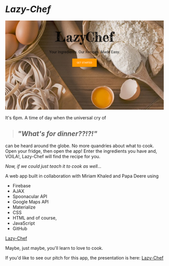 # *_Lazy-Chef_*
![Lazy Chef App](assets/images/Lazy-Chef.png "Deployed on GitHub.")


It's 6pm. A time of day when the universal cry of 

>## *_"What's for dinner??!?!"_*

can be heard around the globe. No more quandries about what to cook. Open your fridge, then open the app! Enter the ingredients you have and, VOILA!, Lazy-Chef will find the recipe for you.

_Now, if we could just teach it to cook as well..._

A web app built in collaboration with Miriam Khaled and Papa Deere using

* Firebase
* AJAX
* Spoonacular API
* Google Maps API
* Materialize
* CSS
* HTML and of course, 
* JavaScript
* GitHub


[Lazy-Chef]("https://avalabek.github.io/Lazy-Chef/" "Lazy-Chef")

Maybe, just maybe, you'll learn to love to cook. 

If you'd like to see our pitch for this app, the presentation is here:
[Lazy-Chef]("https://docs.google.com/presentation/d/1gj_alB3kKSYId8hYLhuOHc0C3A93Ce7NBPYENeY91BY/edit?usp=sharing""Lazy-Chef")





